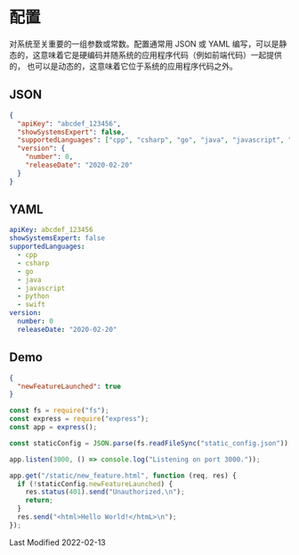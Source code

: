 # 配置

对系统至关重要的一组参数或常数。配置通常用 JSON 或 YAML 编写，可以是静态的，这意味着它是硬编码并随系统的应用程序代码（例如前端代码）一起提供的，
也可以是动态的，这意味着它位于系统的应用程序代码之外。

## JSON

```json
{
  "apiKey": "abcdef_123456",
  "showSystemsExpert": false,
  "supportedLanguages": ["cpp", "csharp", "go", "java", "javascript", " python", "swift"],
  "version": {
    "number": 0,
    "releaseDate": "2020-02-20"
  }
}
```

## YAML

```yaml
apiKey: abcdef_123456
showSystemsExpert: false
supportedLanguages:
  - cpp
  - csharp
  - go
  - java
  - javascript
  - python
  - swift
version:
  number: 0
  releaseDate: "2020-02-20"
```

## Demo

```json
{
  "newFeatureLaunched": true
}
```

```js
const fs = require("fs");
const express = require("express");
const app = express();

const staticConfig = JSON.parse(fs.readFileSync("static_config.json"));

app.listen(3000, () => console.log("Listening on port 3000."));

app.get("/static/new_feature.html", function (req, res) {
  if (!staticConfig.newFeatureLaunched) {
    res.status(401).send("Unauthorized.\n");
    return;
  }
  res.send("<html>Hello World!</htmL>\n");
});
```

Last Modified 2022-02-13
